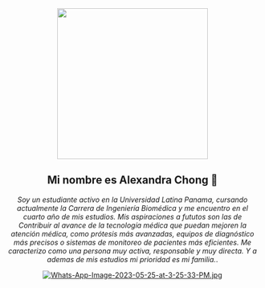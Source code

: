 <div id="header" align="center">
  <img src="https://upload.wikimedia.org/wikipedia/commons/thumb/e/ee/Revista_%C2%A1Hola%21_logo.svg/1920px-Revista_%C2%A1Hola%21_logo.svg.png" width="300"/>
     
  
   <h2 <em><strong>Mi nombre es Alexandra Chong 🌷</strong></em> </h2>
  
<em>Soy un estudiante activo en la Universidad Latina Panama, cursando actualmente la Carrera de Ingeniería Biomédica y me encuentro en el cuarto año de mis estudios. Mis aspiraciones a fututos son las de Contribuir al avance de la tecnología médica que puedan mejoren la atención médica, como prótesis más avanzadas, equipos de diagnóstico más precisos o sistemas de monitoreo de pacientes más eficientes. Me caracterizo como una persona muy activa, responsable y muy directa. Y a ademas de mis estudios mi prioridad es mi familia.</em>.

 [![Whats-App-Image-2023-05-25-at-3-25-33-PM.jpg](https://i.postimg.cc/3JZwHs5Q/Whats-App-Image-2023-05-25-at-3-25-33-PM.jpg)](https://postimg.cc/4mmG6FxW) 
  </div>
